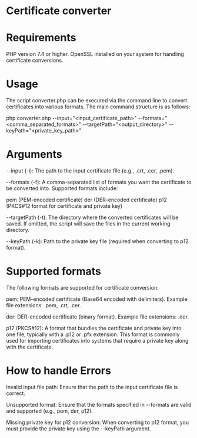 # Certificate converter

# Requirements
PHP version 7.4 or higher.
OpenSSL installed on your system for handling certificate conversions.

# Usage
The script converter.php can be executed via the command line to convert certificates into various formats. The main command structure is as follows:

php converter.php --input="<input_certificate_path>" --formats="<comma_separated_formats>" --targetPath="<output_directory>" --keyPath="<private_key_path>"

# Arguments

--input (-i):
The path to the input certificate file (e.g., .crt, .cer, .pem).

--formats (-f):
A comma-separated list of formats you want the certificate to be converted into. Supported formats include:

pem (PEM-encoded certificate)
der (DER-encoded certificate)
p12 (PKCS#12 format for certificate and private key)

--targetPath (-t):
The directory where the converted certificates will be saved. If omitted, the script will save the files in the current working directory.

--keyPath (-k):
Path to the private key file (required when converting to p12 format).

# Supported formats

The following formats are supported for certificate conversion:

pem: PEM-encoded certificate (Base64 encoded with delimiters).
Example file extensions: .pem, .crt, .cer.

der: DER-encoded certificate (binary format).
Example file extensions: .der.

p12 (PKCS#12): A format that bundles the certificate and private key into one file, typically with a .p12 or .pfx extension.
This format is commonly used for importing certificates into systems that require a private key along with the certificate.

# How to handle Errors

Invalid input file path: Ensure that the path to the input certificate file is correct.

Unsupported format: Ensure that the formats specified in --formats are valid and supported (e.g., pem, der, p12).

Missing private key for p12 conversion: When converting to p12 format, you must provide the private key using the --keyPath argument.


